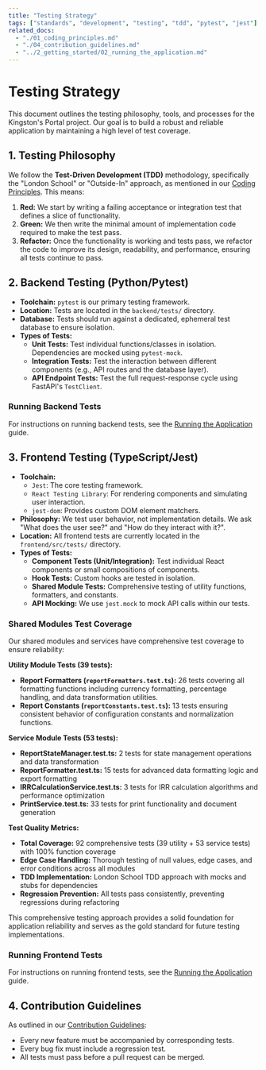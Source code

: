 ```yaml
---
title: "Testing Strategy"
tags: ["standards", "development", "testing", "tdd", "pytest", "jest"]
related_docs:
  - "./01_coding_principles.md"
  - "./04_contribution_guidelines.md"
  - "../2_getting_started/02_running_the_application.md"
---
```

# Testing Strategy

This document outlines the testing philosophy, tools, and processes for the Kingston's Portal project. Our goal is to build a robust and reliable application by maintaining a high level of test coverage.

## 1. Testing Philosophy

We follow the **Test-Driven Development (TDD)** methodology, specifically the "London School" or "Outside-In" approach, as mentioned in our [Coding Principles](./01_coding_principles.md). This means:
1.  **Red:** We start by writing a failing acceptance or integration test that defines a slice of functionality.
2.  **Green:** We then write the minimal amount of implementation code required to make the test pass.
3.  **Refactor:** Once the functionality is working and tests pass, we refactor the code to improve its design, readability, and performance, ensuring all tests continue to pass.

## 2. Backend Testing (Python/Pytest)

- **Toolchain:** `pytest` is our primary testing framework.
- **Location:** Tests are located in the `backend/tests/` directory.
- **Database:** Tests should run against a dedicated, ephemeral test database to ensure isolation.
- **Types of Tests:**
    - **Unit Tests:** Test individual functions/classes in isolation. Dependencies are mocked using `pytest-mock`.
    - **Integration Tests:** Test the interaction between different components (e.g., API routes and the database layer).
    - **API Endpoint Tests:** Test the full request-response cycle using FastAPI's `TestClient`.

### Running Backend Tests
For instructions on running backend tests, see the [Running the Application](../2_getting_started/02_running_the_application.md#backend-tests) guide.

## 3. Frontend Testing (TypeScript/Jest)

- **Toolchain:**
    - `Jest`: The core testing framework.
    - `React Testing Library`: For rendering components and simulating user interaction.
    - `jest-dom`: Provides custom DOM element matchers.
- **Philosophy:** We test user behavior, not implementation details. We ask "What does the user see?" and "How do they interact with it?".
- **Location:** All frontend tests are currently located in the `frontend/src/tests/` directory.
- **Types of Tests:**
    - **Component Tests (Unit/Integration):** Test individual React components or small compositions of components.
    - **Hook Tests:** Custom hooks are tested in isolation.
    - **Shared Module Tests:** Comprehensive testing of utility functions, formatters, and constants.
    - **API Mocking:** We use `jest.mock` to mock API calls within our tests.

### Shared Modules Test Coverage
Our shared modules and services have comprehensive test coverage to ensure reliability:

**Utility Module Tests (39 tests):**
- **Report Formatters (`reportFormatters.test.ts`):** 26 tests covering all formatting functions including currency formatting, percentage handling, and data transformation utilities.
- **Report Constants (`reportConstants.test.ts`):** 13 tests ensuring consistent behavior of configuration constants and normalization functions.

**Service Module Tests (53 tests):**
- **ReportStateManager.test.ts:** 2 tests for state management operations and data transformation
- **ReportFormatter.test.ts:** 15 tests for advanced data formatting logic and export formatting
- **IRRCalculationService.test.ts:** 3 tests for IRR calculation algorithms and performance optimization
- **PrintService.test.ts:** 33 tests for print functionality and document generation

**Test Quality Metrics:**
- **Total Coverage:** 92 comprehensive tests (39 utility + 53 service tests) with 100% function coverage
- **Edge Case Handling:** Thorough testing of null values, edge cases, and error conditions across all modules
- **TDD Implementation:** London School TDD approach with mocks and stubs for dependencies
- **Regression Prevention:** All tests pass consistently, preventing regressions during refactoring

This comprehensive testing approach provides a solid foundation for application reliability and serves as the gold standard for future testing implementations.

### Running Frontend Tests
For instructions on running frontend tests, see the [Running the Application](../2_getting_started/02_running_the_application.md#frontend-tests) guide.

## 4. Contribution Guidelines

As outlined in our [Contribution Guidelines](./04_contribution_guidelines.md):
- Every new feature must be accompanied by corresponding tests.
- Every bug fix must include a regression test.
- All tests must pass before a pull request can be merged. 